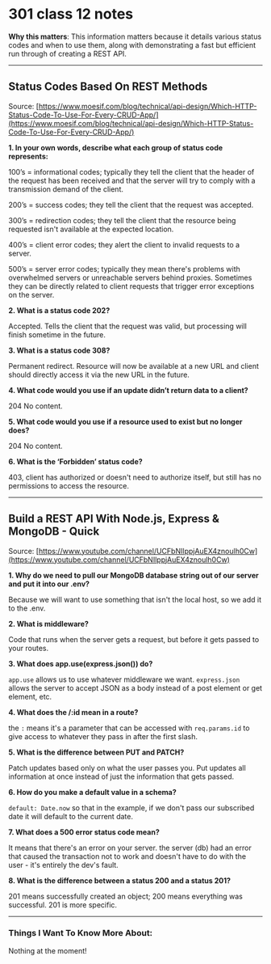 # 301 class 12 notes

**Why this matters**: This information matters because it details various status codes and when to use them, along with demonstrating a fast but efficient run through of creating a REST API.

------------------------------------

## Status Codes Based On REST Methods

Source: [https://www.moesif.com/blog/technical/api-design/Which-HTTP-Status-Code-To-Use-For-Every-CRUD-App/](https://www.moesif.com/blog/technical/api-design/Which-HTTP-Status-Code-To-Use-For-Every-CRUD-App/)

**1. In your own words, describe what each group of status code represents:**

100’s = informational codes; typically they tell the client that the header of the request has been received and that the server will try to comply with a transmission demand of the client.

200’s = success codes; they tell the client that the request was accepted.

300’s = redirection codes; they tell the client that the resource being requested isn't available at the expected location.

400’s = client error codes; they alert the client to invalid requests to a server.

500’s = server error codes; typically they mean there's problems with overwhelmed servers or unreachable servers behind proxies. Sometimes they can be directly related to client requests that trigger error exceptions on the server.


**2. What is a status code 202?**

Accepted. Tells the client that the request was valid, but processing will finish sometime in the future.

**3. What is a status code 308?**

Permanent redirect. Resource will now be available at a new URL and client should directly access it via the new URL in the future.

**4. What code would you use if an update didn’t return data to a client?**

204 No content.

**5. What code would you use if a resource used to exist but no longer does?**

204 No content.

**6. What is the ‘Forbidden’ status code?**

403, client has authorized or doesn't need to authorize itself, but still has no permissions to access the resource.

----------------------------

## Build a REST API With Node.js, Express & MongoDB - Quick 

Source: [https://www.youtube.com/channel/UCFbNIlppjAuEX4znoulh0Cw](https://www.youtube.com/channel/UCFbNIlppjAuEX4znoulh0Cw)

**1. Why do we need to pull our MongoDB database string out of our server and put it into our .env?**

Because we will want to use something that isn't the local host, so we add it to the .env.

**2. What is middleware?**

Code that runs when the server gets a request, but before it gets passed to your routes.

**3. What does app.use(express.json()) do?**

`app.use` allows us to use whatever middleware we want. `express.json` allows the server to accept JSON as a body instead of a post element or get element, etc.

**4. What does the /:id mean in a route?**

the `:` means it's a parameter that can be 
 accessed with `req.params.id` to give access to whatever they pass in after the first slash. 

**5. What is the difference between PUT and PATCH?**

Patch updates based only on what the user passes you. Put updates all information at once instead of just the information that gets passed.

**6. How do you make a default value in a schema?**

`default: Date.now` so that in the example, if we don't pass our subscribed date it will default to the current date.

**7. What does a 500 error status code mean?**

It means that there's an error on your server. the server (db) had an error that caused the transaction not to work and doesn't have to do with the user - it's entirely the dev's fault.

**8. What is the difference between a status 200 and a status 201?**

201 means successfully created an object; 200 means everything was successful. 201 is more specific.

------------------------------------
### Things I Want To Know More About:
Nothing at the moment!